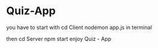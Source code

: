 # Quiz-App

you have to start with cd Client
nodemon app.js in terminal

then cd Server
npm start
enjoy Quiz - App

